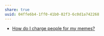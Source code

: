 ```yaml
---
share: true
uuid: 04ffe6b4-1ff0-41b0-82f3-6c0d1a742268
---
```

* [How do I charge people for my memes?](/undefined)